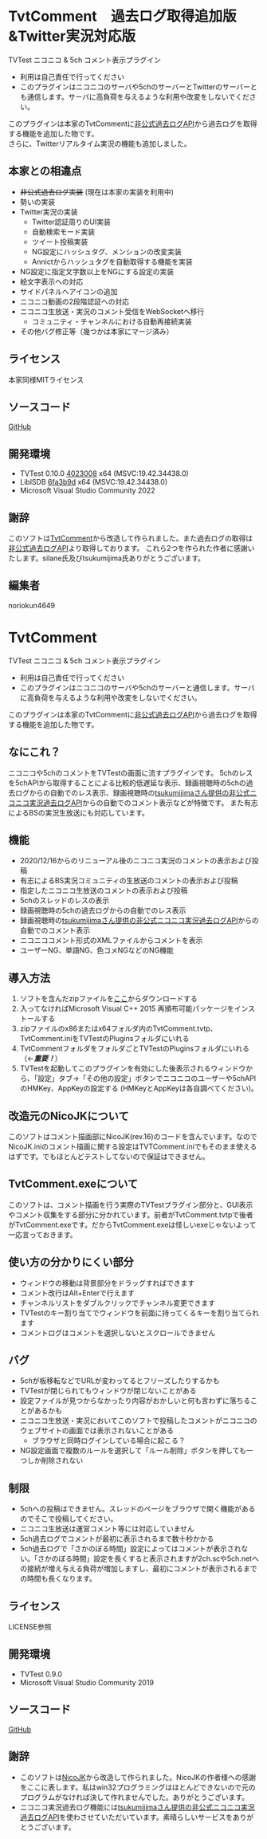 # TvtComment　過去ログ取得追加版&Twitter実況対応版

TVTest ニコニコ & 5ch コメント表示プラグイン

- 利用は自己責任で行ってください
- このプラグインはニコニコのサーバや5chのサーバーとTwitterのサーバーとも通信します。サーバに高負荷を与えるような利用や改変をしないでください。

このプラグインは本家のTvtCommentに[非公式過去ログAPI](https://jikkyo.tsukumijima.net)から過去ログを取得する機能を追加した物です。  
さらに、Twitterリアルタイム実況の機能も追加しました。

## 本家との相違点
- ~~非公式過去ログ実装~~ (現在は本家の実装を利用中)
- 勢いの実装
- Twitter実況の実装
    - Twitter認証周りのUI実装
    - 自動検索モード実装
    - ツイート投稿実装
    - NG設定にハッシュタグ、メンションの改変実装
    - Annictからハッシュタグを自動取得する機能を実装
- NG設定に指定文字数以上をNGにする設定の実装
- 絵文字表示への対応
- サイドパネルへアイコンの追加
- ニコニコ動画の2段階認証への対応
- ニコニコ生放送・実況のコメント受信をWebSocketへ移行
    - コミュニティ・チャンネルにおける自動再接続実装
- その他バグ修正等（幾つかは本家にマージ済み）

## ライセンス
本家同様MITライセンス

## ソースコード
[GitHub](https://github.com/noriokun4649/TVTComment)

## 開発環境
- TVTest 0.10.0 [4023008](https://github.com/DBCTRADO/TVTest/commit/402300897d009411a8738eb8278240b1b48a0681) x64 (MSVC:19.42.34438.0)
- LiblSDB [6fa3b9d](https://github.com/DBCTRADO/LibISDB/commit/6fa3b9d616d4fa739eb343908d4446504c8718f6) x64 (MSVC:19.42.34438.0)
- Microsoft Visual Studio Community 2022

## 謝辞
このソフトは[TvtComment](https://github.com/silane/TVTComment)から改造して作られました。また過去ログの取得は[非公式過去ログAPI](https://jikkyo.tsukumijima.net)より取得しております。
これら2つを作られた作者に感謝いたします。silane氏及びtsukumijima氏ありがとうございます。


## 編集者
noriokun4649

# TvtComment

TVTest ニコニコ & 5ch コメント表示プラグイン

- 利用は自己責任で行ってください
- このプラグインはニコニコのサーバや5chのサーバーと通信します。サーバに高負荷を与えるような利用や改変をしないでください。

このプラグインは本家のTvtCommentに[非公式過去ログAPI](https://jikkyo.tsukumijima.net)から過去ログを取得する機能を追加した物です。

## なにこれ？
ニコニコや5chのコメントをTVTestの画面に流すプラグインです。
5chのレスを5chAPIから取得することによる比較的低遅延な表示、録画視聴時の5chの過去ログからの自動でのレス表示、録画視聴時の[tsukumijimaさん提供の非公式ニコニコ実況過去ログAPI](https://jikkyo.tsukumijima.net/)からの自動でのコメント表示などが特徴です。
また有志によるBSの実況生放送にも対応しています。


## 機能
- 2020/12/16からのリニューアル後のニコニコ実況のコメントの表示および投稿
- 有志によるBS実況コミュニティの生放送のコメントの表示および投稿
- 指定したニコニコ生放送のコメントの表示および投稿
- 5chのスレッドのレスの表示
- 録画視聴時の5chの過去ログからの自動でのレス表示
- 録画視聴時の[tsukumijimaさん提供の非公式ニコニコ実況過去ログAPI](https://jikkyo.tsukumijima.net/)からの自動でのコメント表示
- ニコニココメント形式のXMLファイルからコメントを表示
- ユーザーNG、単語NG、色コメNGなどのNG機能


## 導入方法
1. ソフトを含んだzipファイルを[ここ](https://github.com/silane/TVTComment/releases)からダウンロードする
2. 入ってなければMicrosoft Visual C++ 2015 再頒布可能パッケージをインストールする
3. zipファイルのx86またはx64フォルダ内のTvtComment.tvtp、TvtComment.iniをTVTestのPluginsフォルダにいれる
4. TvtCommentフォルダをフォルダごとTVTestのPluginsフォルダにいれる（←***重要！***）
5. TVTestを起動してこのプラグインを有効にした後表示されるウィンドウから、「設定」タブ->「その他の設定」ボタンでニコニコのユーザーや5chAPIのHMKey、AppKeyの設定する (HMKeyとAppKeyは各自調べてください)。


## 改造元のNicoJKについて
このソフトはコメント描画部にNicoJK(rev.16)のコードを含んでいます。なのでNicoJK.iniのコメント描画に関する設定はTVTComment.iniでもそのまま使えるはずです。でもほとんどテストしてないので保証はできません。


## TvtComment.exeについて
このソフトは、コメント描画を行う実際のTVTestプラグイン部分と、GUI表示やコメント収集をする部分に分かれています。前者がTvtComment.tvtpで後者がTvtComment.exeです。だからTvtComment.exeは怪しいexeじゃないよって一応言っておきます。


## 使い方の分かりにくい部分
- ウィンドウの移動は背景部分をドラッグすればできます
- コメント改行はAlt+Enterで行えます
- チャンネルリストをダブルクリックでチャンネル変更できます
- TVTestのキー割り当てでウィンドウを前面に持ってくるキーを割り当てられます
- コメントログはコメントを選択しないとスクロールできません


## バグ
- 5chが板移転などでURLが変わってるとフリーズしたりするかも
- TVTestが閉じられてもウィンドウが閉じないことがある
- 設定ファイルが見つからなかったり内容がおかしいと何も言わずに落ちることがあるかも
- ニコニコ生放送・実況においてこのソフトで投稿したコメントがニコニコのウェブサイトの画面では表示されないことがある
    - ブラウザと同時ログインしている場合に起こる？
- NG設定画面で複数のルールを選択して「ルール削除」ボタンを押しても一つしか削除されない


## 制限
- 5chへの投稿はできません。スレッドのページをブラウザで開く機能があるのでそこで投稿してください。
- ニコニコ生放送は運営コメント等には対応していません
- 5ch過去ログでコメントが最初に表示されるまで数十秒かかる
- 5ch過去ログで「さかのぼる時間」設定によってはコメントが表示されない。「さかのぼる時間」設定を長くすると表示されますが2ch.scや5ch.netへの接続が増え与える負荷が増加しますし、最初にコメントが表示されるまでの時間も長くなります。


## ライセンス
LICENSE参照


## 開発環境
- TVTest 0.9.0
- Microsoft Visual Studio Community 2019


## ソースコード
[GitHub](https://github.com/silane/TVTComment)


## 謝辞
- このソフトは[NicoJK](https://github.com/rutice/NicoJK)から改造して作られました。NicoJKの作者様への感謝をここに表します。私はwin32プログラミングはほとんどできないので元のプログラムがなければ決して作れませんでした。ありがとうございます。
- ニコニコ実況過去ログ機能には[tsukumijimaさん提供の非公式ニコニコ実況過去ログAPI](https://jikkyo.tsukumijima.net/)を使わさせていただいています。素晴らしいサービスをありがとうございます。
